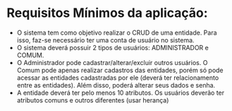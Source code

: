  # Requisitos Mínimos da aplicação: 
 
  - O sistema tem como objetivo realizar o CRUD de uma entidade. Para isso, faz-se necessário ter uma conta de usuário no sistema.
  - O sistema deverá possuir 2 tipos de usuários: ADMINISTRADOR e COMUM.
  - O Administrador pode cadastrar/alterar/excluir outros usuários.
O Comum pode apenas realizar cadastros das entidades, porém só pode acessar as entidades cadastradas por ele (deverá ter relacionamento entre as entidades). Além disso, poderá
alterar seus dados e senha.
  - A entidade deverá ter pelo menos 10 atributos. Os usuários deverão ter atributos comuns e outros diferentes (usar herança)